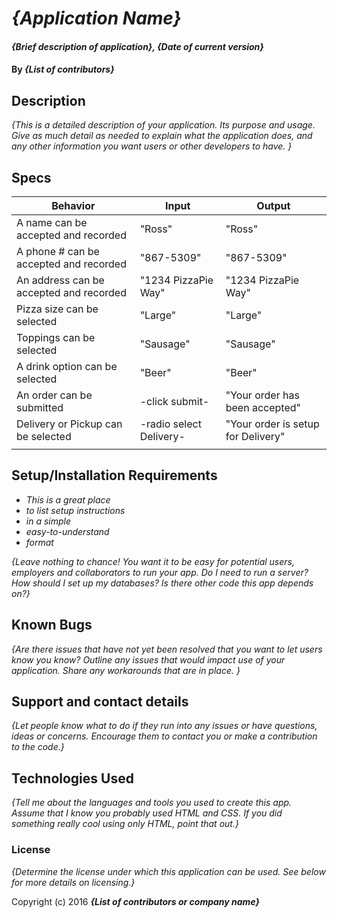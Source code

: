 # _{Application Name}_

#### _{Brief description of application}, {Date of current version}_

#### By _**{List of contributors}**_

## Description

_{This is a detailed description of your application. Its purpose and usage.  Give as much detail as needed to explain what the application does, and any other information you want users or other developers to have. }_

## Specs

|  Behavior |  Input |  Output |
|---|---|---|
|  A name can be accepted and recorded | "Ross"  | "Ross"  |
|  A phone # can be accepted and recorded  |  "867-5309" | "867-5309"  |
|  An address can be accepted and recorded |  "1234 PizzaPie Way" | "1234 PizzaPie Way"  |
|  Pizza size can be selected | "Large"  | "Large"  |
|  Toppings can be selected |  "Sausage" | "Sausage"  |
|  A drink option can be selected | "Beer"  | "Beer"  |
|  An order can be submitted |  -click submit- | "Your order has been accepted"  |
|  Delivery or Pickup can be selected | -radio select Delivery-  | "Your order is setup for Delivery"  |
|   |   |   ||

## Setup/Installation Requirements

* _This is a great place_
* _to list setup instructions_
* _in a simple_
* _easy-to-understand_
* _format_

_{Leave nothing to chance! You want it to be easy for potential users, employers and collaborators to run your app. Do I need to run a server? How should I set up my databases? Is there other code this app depends on?}_

## Known Bugs

_{Are there issues that have not yet been resolved that you want to let users know you know?  Outline any issues that would impact use of your application.  Share any workarounds that are in place. }_

## Support and contact details

_{Let people know what to do if they run into any issues or have questions, ideas or concerns.  Encourage them to contact you or make a contribution to the code.}_

## Technologies Used

_{Tell me about the languages and tools you used to create this app. Assume that I know you probably used HTML and CSS. If you did something really cool using only HTML, point that out.}_

### License

*{Determine the license under which this application can be used.  See below for more details on licensing.}*

Copyright (c) 2016 **_{List of contributors or company name}_**
